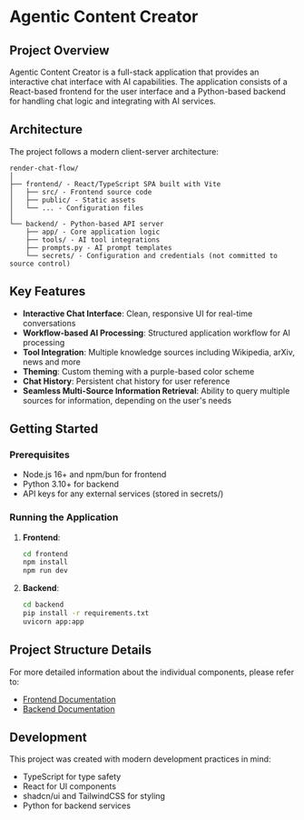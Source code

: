 # Agentic Content Creator

## Project Overview

Agentic Content Creator is a full-stack application that provides an interactive chat interface with AI capabilities. The application consists of a React-based frontend for the user interface and a Python-based backend for handling chat logic and integrating with AI services.

## Architecture

The project follows a modern client-server architecture:

```
render-chat-flow/
│
├── frontend/ - React/TypeScript SPA built with Vite
│   ├── src/ - Frontend source code
│   ├── public/ - Static assets
│   └── ... - Configuration files
│
└── backend/ - Python-based API server
    ├── app/ - Core application logic
    ├── tools/ - AI tool integrations
    ├── prompts.py - AI prompt templates
    └── secrets/ - Configuration and credentials (not committed to source control)
```

## Key Features

- **Interactive Chat Interface**: Clean, responsive UI for real-time conversations
- **Workflow-based AI Processing**: Structured application workflow for AI processing
- **Tool Integration**: Multiple knowledge sources including Wikipedia, arXiv, news and more
- **Theming**: Custom theming with a purple-based color scheme
- **Chat History**: Persistent chat history for user reference
- **Seamless Multi-Source Information Retrieval**: Ability to query multiple sources for information, depending on the user's needs

## Getting Started

### Prerequisites

- Node.js 16+ and npm/bun for frontend
- Python 3.10+ for backend
- API keys for any external services (stored in secrets/)

### Running the Application

1. **Frontend**:

   ```bash
   cd frontend
   npm install
   npm run dev
   ```

2. **Backend**:
   ```bash
   cd backend
   pip install -r requirements.txt
   uvicorn app:app
   ```

## Project Structure Details

For more detailed information about the individual components, please refer to:

- [Frontend Documentation](./frontend/README.md)
- [Backend Documentation](./backend/README.md)

## Development

This project was created with modern development practices in mind:

- TypeScript for type safety
- React for UI components
- shadcn/ui and TailwindCSS for styling
- Python for backend services
